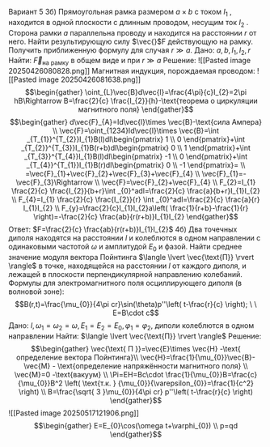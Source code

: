 Вариант 5
3б) Прямоугольная рамка размером $a \times b$ с током $I_{1}$ , находится в одной плоскости с длинным проводом, несущим ток $I_{2}$ . Сторона рамки $a$ параллельна проводу и находится на расстоянии $r$ от него. Найти результирующую силу $\vec{}$F действующую на рамку. Получить приближенную формулу для случая $r \gg a$.
Дано:
$a,b,I_{1},I_{2},r$
Найти:
$\vec{F}_{\text{на рамку}}$ в общем виде и при $r\gg a$
Решение:
![[Pasted image 20250426080828.png]]
Магнитная индукция, порождаемая проводом:
![[Pasted image 20250426081638.png]]
$$\begin{gather}
\oint_{L}\vec{B}d\vec{l}=\frac{4\pi}{c}I_{2}=2\pi hB\Rightarrow B=\frac{2}{c} \frac{I_{2}}{h}-\text{теорема о циркуляции магнитного поля}
\end{gather}$$
$$\begin{gather}
d\vec{F}_{A}=Id\vec{l}\times \vec{B}-\text{сила Ампера} \\
\vec{F}=\oint_{1234}Id\vec{l}\times \vec{B}=\int _{T_{1}}^{T_{2}}I_{1}B(l)dl\begin{pmatrix}
1 \\
0
\end{pmatrix}+\int _{T_{2}}^{T_{3}}I_{1}B(r+b)dl\begin{pmatrix}
0 \\
1
\end{pmatrix}+\int _{T_{3}}^{T_{4}}I_{1}B(l)dl\begin{pmatrix}
-1 \\
0
\end{pmatrix}+\int _{T_{4}}^{T_{1}}I_{1}B(r)dl\begin{pmatrix}
0 \\
-1
\end{pmatrix}= \\
=\vec{F}_{1}+\vec{F}_{2}+\vec{F}_{3}+\vec{F}_{4} \\
\vec{F}_{1}=-\vec{F}_{3}\Rightarrow  \\
\vec{F}=\vec{F}_{2}+\vec{F}_{4} \\
F_{2}=I_{1} \frac{2}{c} \frac{I_{2}}{b+r}\int _{0}^adl=\frac{2}{c} \frac{a}{b+r}I_{1}I_{2} \\
F_{4}=I_{1} \frac{2}{c} \frac{I_{2}}{r} \int _{0}^adl=\frac{2}{c} \frac{a}{r} I_{1}I_{2} \\
F_{y}=\frac{2}{c}I_{1}I_{2}a\left( \frac{1}{r+b}-\frac{1}{r} \right)=-\frac{2}{c} \frac{ab}{r(r+b)}I_{1}I_{2}
\end{gather}$$
Ответ: $F=\frac{2}{c} \frac{ab}{r(r+b)}I_{1}I_{2}$
4б) Два точечных диполя находятся на расстоянии $l$ и колеблются в одном направлении с одинаковыми частотой $\omega$ и амплитудой $E_{0}$ и фазой. Найти среднее значение модуля вектора Пойнтинга $\langle \lvert \vec{\text{П}} \rvert \rangle$ в точке, находящейся на расстоянии $l$ от каждого диполя, и лежащей в плоскости перпендикулярной направлению колебаний. Формулы для электромагнитного поля осциллирующего диполя (в волновой зоне):
$$B(r,t)=\frac{\mu_{0}}{4\pi cr}\sin(\theta)p''\left( t-\frac{r}{c} \right); \ \ E=B\cdot c$$
Дано:
$l,\omega_{1}=\omega_{2}=\omega,E_{1}=E_{2}=E_{0},\varphi_{1}=\varphi_{2}$, диполи колеблются в одном направлении
Найти:
$\langle \lvert \vec{\text{П}} \rvert \rangle$
Решение:
$$\begin{gather}
\vec{\text{ П }}=\vec{E}\times \vec{H} -\text{ определение вектора Пойнтинга}\\
\vec{H}=\frac{1}{\mu_{0}}\vec{B}-\vec{M} - \text{определение напряжённости магнитного поля} \\
\vec{M}=0 -\text{вакуум} \\
\Pi=EH=Bc\cdot \frac{1}{\mu_{0}}B=\frac{c}{\mu_{0}}B^2 \left( \text{т.к. } {\mu_{0}}{\varepsilon_{0}}=\frac{1}{c^2} \right) \\
B=\frac{\sqrt{ 3 }\mu_{0}}{4\pi cr} p''\left( t-\frac{r}{c} \right)
\end{gather}$$
![[Pasted image 20250517121906.png]]
$$\begin{gather}
E=E_{0}\cos(\omega t+\varphi_{0}) \\
p=qd
\end{gather}$$